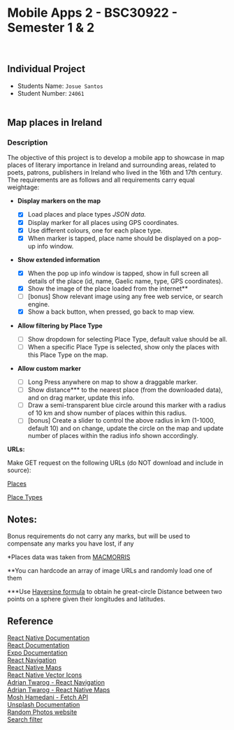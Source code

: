 # Mobile Apps 2 - BSC30922 - Semester 1 & 2

<br>

## Individual Project

- Students Name: `Josue Santos`
- Student Number: `24061`
  <br><br>

## Map places in Ireland <br>

### Description <br>

The objective of this project is to develop a mobile app to showcase in map places of literary importance in Ireland and surrounding areas, related to poets, patrons, publishers in Ireland who lived in the 16th and 17th century. The requirements are as follows and all requirements carry equal weightage:

- <b>Display markers on the map</b><br>

  - [x] Load places and place types <i>JSON data.</i><br>
  - [x] Display marker for all places using GPS coordinates.<br>
  - [x] Use different colours, one for each place type.<br>
  - [x] When marker is tapped, place name should be displayed on a pop-up info window.<br>

- <b>Show extended information<br></b>

  - [x] When the pop up info window is tapped, show in full screen all details of the place (id, name, Gaelic name, type, GPS coordinates).<br>
  - [x] Show the image of the place loaded from the internet\*\*<br>
  - [ ] [bonus] Show relevant image using any free web service, or search engine.<br>
  - [x] Show a back button, when pressed, go back to map view.<br>

- <b>Allow filtering by Place Type </b><br>

  - [ ] Show dropdown for selecting Place Type, default value should be all.<br>
  - [ ] When a specific Place Type is selected, show only the places with this Place Type on the map.<br>

- <b>Allow custom marker<br></b>
  - [ ] Long Press anywhere on map to show a draggable marker.<br>
  - [ ] Show distance\*\*\* to the nearest place (from the downloaded data), and on drag marker, update this info.<br>
  - [ ] Draw a semi-transparent blue circle around this marker with a radius of 10 km and show number of places within this radius. <br>
  - [ ] [bonus] Create a slider to control the above radius in km (1-1000, default 10) and on change, update the circle on the map and update number of places within the radius info shown accordingly.<br>

<b>URLs:</b>

Make GET request on the following URLs (do NOT download and include in source):

[Places](https://gist.githubusercontent.com/saravanabalagi/541a511eb71c366e0bf3eecbee2dab0a/raw/bb1529d2e5b71fd06760cb030d6e15d6d56c34b3/places.json)<br>

[Place Types](https://gist.githubusercontent.com/saravanabalagi/541a511eb71c366e0bf3eecbee2dab0a/raw/bb1529d2e5b71fd06760cb030d6e15d6d56c34b3/place_types.json)

## Notes:

Bonus requirements do not carry any marks, but will be used to compensate any marks you have lost, if any<br>

\*Places data was taken from [MACMORRIS](https://macmorris.maynoothuniversity.ie/)<br>

\*\*You can hardcode an array of image URLs and randomly load one of them<br>

\*\*\*Use [Haversine formula](https://en.wikipedia.org/wiki/Haversine_formula) to obtain he great-circle Distance between two points on a sphere given their longitudes and latitudes.<br>

## Reference

[React Native Documentation](https://reactnative.dev/docs/getting-started)<br>
[React Documentation](https://reactjs.org/docs/getting-started.html)<br>
[Expo Documentation](https://docs.expo.dev/)<br>
[React Navigation](https://reactnavigation.org/docs/getting-started)<br>
[React Native Maps](https://github.com/react-native-maps/react-native-maps)<br>
[React Native Vector Icons](https://github.com/oblador/react-native-vector-icons)<br>
[Adrian Twarog - React Navigation](https://www.youtube.com/watch?v=gJX8plp4_sc)<br>
[Adrian Twarog - React Native Maps](https://www.youtube.com/watch?v=4qq0GQPkfjI&t=1010s)<br>
[Mosh Hamedani - Fetch API](https://programmingwithmosh.com/react-native/make-api-calls-in-react-native-using-fetch/)<br>
[Unsplash Documentation](https://unsplash.com/documentation)<br>
[Random Photos website](https://picsum.photos/)<br>
[Search filter](https://www.youtube.com/watch?v=s542Fe7QBuM)<br>
